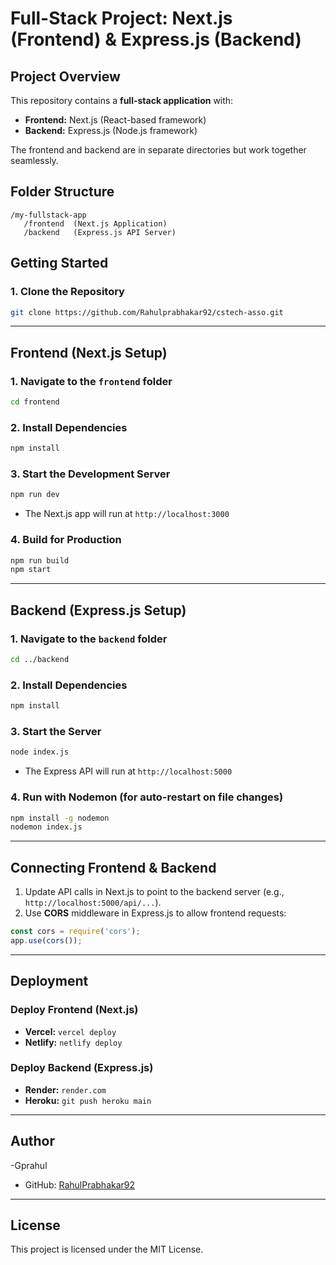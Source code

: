 # Full-Stack Project: Next.js (Frontend) & Express.js (Backend)

## Project Overview
This repository contains a **full-stack application** with:
- **Frontend:** Next.js (React-based framework)
- **Backend:** Express.js (Node.js framework)

The frontend and backend are in separate directories but work together seamlessly.

## Folder Structure
```
/my-fullstack-app
   /frontend  (Next.js Application)
   /backend   (Express.js API Server)
```

## Getting Started

### 1. Clone the Repository
```sh
git clone https://github.com/Rahulprabhakar92/cstech-asso.git
```

---

## Frontend (Next.js Setup)

### 1. Navigate to the `frontend` folder
```sh
cd frontend
```

### 2. Install Dependencies
```sh
npm install
```

### 3. Start the Development Server
```sh
npm run dev
```
- The Next.js app will run at `http://localhost:3000`

### 4. Build for Production
```sh
npm run build
npm start
```

---

## Backend (Express.js Setup)

### 1. Navigate to the `backend` folder
```sh
cd ../backend
```

### 2. Install Dependencies
```sh
npm install
```

### 3. Start the Server
```sh
node index.js
```
- The Express API will run at `http://localhost:5000`

### 4. Run with Nodemon (for auto-restart on file changes)
```sh
npm install -g nodemon
nodemon index.js
```

---

## Connecting Frontend & Backend
1. Update API calls in Next.js to point to the backend server (e.g., `http://localhost:5000/api/...`).
2. Use **CORS** middleware in Express.js to allow frontend requests:
```js
const cors = require('cors');
app.use(cors());
```

---

## Deployment
### Deploy Frontend (Next.js)
- **Vercel:** `vercel deploy`
- **Netlify:** `netlify deploy`

### Deploy Backend (Express.js)
- **Render:** `render.com`
- **Heroku:** `git push heroku main`

---

## Author
-Gprahul
- GitHub: [RahulPrabhakar92](https://github.com/Rahulprabhakar92)

---

## License
This project is licensed under the MIT License.

